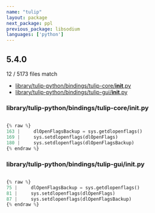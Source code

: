```yaml
---
name: "tulip"
layout: package
next_package: ppl
previous_package: libsodium
languages: ['python']
---
```

## 5.4.0
12 / 5173 files match

 - [library/tulip-python/bindings/tulip-core/__init__.py](#librarytulip-pythonbindingstulip-core__init__py)
 - [library/tulip-python/bindings/tulip-gui/__init__.py](#librarytulip-pythonbindingstulip-gui__init__py)

### library/tulip-python/bindings/tulip-core/__init__.py

```python

{% raw %}
163 |     dlOpenFlagsBackup = sys.getdlopenflags()
169 |     sys.setdlopenflags(dlOpenFlags)
180 |     sys.setdlopenflags(dlOpenFlagsBackup)
{% endraw %}

```
### library/tulip-python/bindings/tulip-gui/__init__.py

```python

{% raw %}
75 |     dlOpenFlagsBackup = sys.getdlopenflags()
81 |     sys.setdlopenflags(dlOpenFlags)
87 |     sys.setdlopenflags(dlOpenFlagsBackup)
{% endraw %}

```